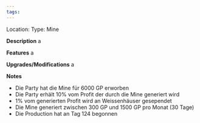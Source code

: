 ```yaml
---
tags:
---
```


Location:
Type: Mine

**Description**
a

**Features**
a

**Upgrades/Modifications**
a

**Notes**
- Die Party hat die Mine für 6000 GP erworben
- Die Party erhält 10% vom Profit der durch die Mine generiert wird
- 1% vom generierten Profit wird an Weissenhäuser gesependet
- Die Mine generiert zwischen 300 GP und 1500 GP pro Monat (30 Tage)
- Die Production hat an Tag 124 begonnen
